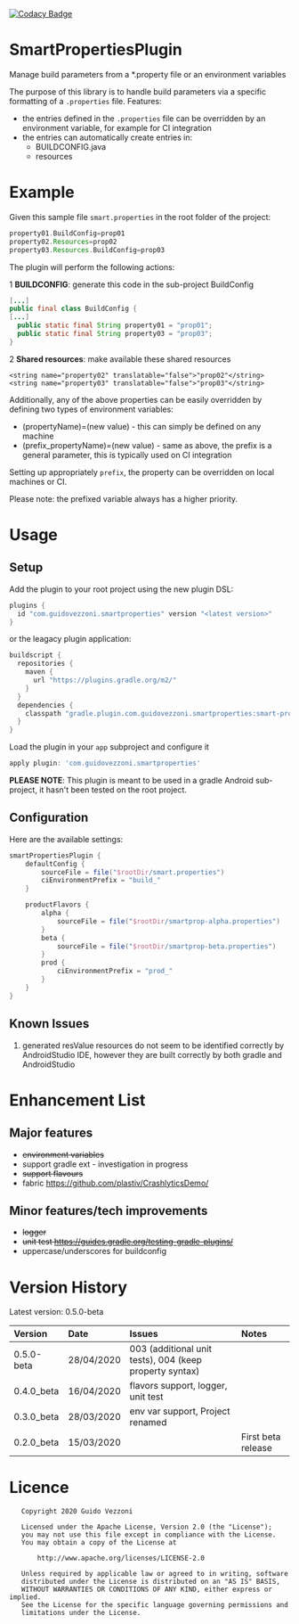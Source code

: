 [![Codacy Badge](https://api.codacy.com/project/badge/Grade/2e39b28f9cea49c28bdd3cfd8318b5c2)](https://www.codacy.com/manual/guidovezzoni/smart-properties?utm_source=github.com&amp;utm_medium=referral&amp;utm_content=guidovezzoni/smart-properties&amp;utm_campaign=Badge_Grade)

# SmartPropertiesPlugin
Manage build parameters from a *.property file or an environment variables

The purpose of this library is to handle build parameters via a specific formatting of a `.properties` file.
Features:
*  the entries defined in the `.properties` file can be overridden by an environment variable, for example for CI integration
*  the entries can automatically create entries in:
   *  BUILDCONFIG.java
   *  resources
  
# Example
Given this sample file `smart.properties` in the root folder of the project:
```groovy
property01.BuildConfig=prop01
property02.Resources=prop02
property03.Resources.BuildConfig=prop03
```
The plugin will perform the following actions:

1 **BUILDCONFIG**: generate this code in the sub-project BuildConfig
```java
[...]
public final class BuildConfig {
[...]
  public static final String property01 = "prop01";
  public static final String property03 = "prop03";
}
``` 

2  **Shared resources**: make available these shared resources
```
<string name="property02" translatable="false">"prop02"</string>
<string name="property03" translatable="false">"prop03"</string>
``` 

Additionally, any of the above properties can be easily overridden by defining two types of environment variables:
*  (propertyName)=(new value) -  this can simply be defined on any machine 
*  (prefix_propertyName)=(new value) - same as above, the prefix is a general parameter, this is typically used on CI integration

Setting up appropriately `prefix`, the property can be overridden on local machines or CI.

Please note: the prefixed variable always has a higher priority.

# Usage

## Setup
Add the plugin to your root project using the new plugin DSL:
```groovy
plugins {
  id "com.guidovezzoni.smartproperties" version "<latest version>"
}
```
or the leagacy plugin application:
```groovy
buildscript {
  repositories {
    maven {
      url "https://plugins.gradle.org/m2/"
    }
  }
  dependencies {
    classpath "gradle.plugin.com.guidovezzoni.smartproperties:smart-properties:<latest version>"
  }
}
```
Load the plugin in your `app` subproject and configure it
```groovy
apply plugin: 'com.guidovezzoni.smartproperties'
```

**PLEASE NOTE**: This plugin is meant to be used in a gradle Android sub-project, it hasn't been tested on the root project.

## Configuration

Here are the available settings:

```groovy
smartPropertiesPlugin {
    defaultConfig {
        sourceFile = file("$rootDir/smart.properties")
        ciEnvironmentPrefix = "build_"
    }

    productFlavors {
        alpha {
            sourceFile = file("$rootDir/smartprop-alpha.properties")
        }
        beta {
            sourceFile = file("$rootDir/smartprop-beta.properties")
        }
        prod {
            ciEnvironmentPrefix = "prod_"
        }
    }
}
```

## Known Issues
1.  generated resValue resources do not seem to be identified correctly by AndroidStudio IDE, however they are built correctly by both gradle and AndroidStudio

# Enhancement List

## Major features
*  ~~environment variables~~
*  support gradle ext - investigation in progress
*  ~~support flavours~~
*  fabric https://github.com/plastiv/CrashlyticsDemo/

## Minor features/tech improvements
*  ~~logger~~
*  ~~unit test https://guides.gradle.org/testing-gradle-plugins/~~
*   uppercase/underscores for buildconfig

# Version History

Latest version: 0.5.0-beta

| Version     | Date       | Issues        | Notes                                      |
|:------------|:-----------|:--------------|:-------------------------------------------|
| 0.5.0-beta  | 28/04/2020 | 003 (additional unit tests), 004 (keep property syntax) | |
| 0.4.0_beta  | 16/04/2020 | flavors support, logger, unit test | |
| 0.3.0_beta  | 28/03/2020 |  env var support, Project renamed | |
| 0.2.0_beta  | 15/03/2020 | | First beta release |

# Licence
```
   Copyright 2020 Guido Vezzoni

   Licensed under the Apache License, Version 2.0 (the "License");
   you may not use this file except in compliance with the License.
   You may obtain a copy of the License at

       http://www.apache.org/licenses/LICENSE-2.0

   Unless required by applicable law or agreed to in writing, software
   distributed under the License is distributed on an "AS IS" BASIS,
   WITHOUT WARRANTIES OR CONDITIONS OF ANY KIND, either express or implied.
   See the License for the specific language governing permissions and
   limitations under the License.
```
